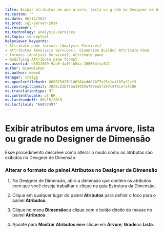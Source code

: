 ```yaml
---
title: Exibir atributos em uma árvore, lista ou grade no Designer de dimensão | Microsoft Docs
ms.custom: ''
ms.date: 06/13/2017
ms.prod: sql-server-2014
ms.reviewer: ''
ms.technology: analysis-services
ms.topic: conceptual
helpviewer_keywords:
- Attribute pane formats [Analysis Services]
- attributes [Analysis Services], Dimension Builder Attribute Pane
- formats [Analysis Services], Attribute pane
- modifying Attribute pane format
ms.assetid: ef011559-9ab9-4a19-b5da-265064fea521
author: minewiskan
ms.author: owend
manager: craigg
ms.openlocfilehash: 860025d25b106964add87b77e95e1e4107af2ef9
ms.sourcegitcommit: 3026c22b7fba19059a769ea5f367c4f51efaf286
ms.translationtype: MT
ms.contentlocale: pt-BR
ms.lasthandoff: 06/15/2019
ms.locfileid: "66072497"
---
```

# <a name="view-attributes-in-a-tree-list-or-grid-in-dimension-designer"></a>Exibir atributos em uma árvore, lista ou grade no Designer de Dimensão
  Esse procedimento descreve como alterar o modo como os atributos são exibidos no Designer de Dimensão.  
  
### <a name="to-change-the-format-of-the-attributes-pane-in-dimension-designer"></a>Alterar o formato do painel Atributos no Designer de Dimensão  
  
1.  No Designer de Dimensão, abra a dimensão que contém os atributos com que você deseja trabalhar e clique na guia Estrutura da Dimensão.  
  
2.  Clique em qualquer lugar do painel **Atributos** para definir o foco para o painel **Atributos**.  
  
3.  Clique no menu **Dimensão**ou clique com o botão direito do mouse no painel **Atributos** .  
  
4.  Aponte para **Mostrar Atributos em**e clique em **Árvore**, **Grade**ou **Lista**.  
  
  
